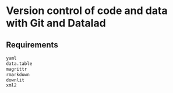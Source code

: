 # Version control of code and data with Git and Datalad


## Requirements

```r
yaml
data.table
magrittr
rmarkdown
downlit
xml2
```